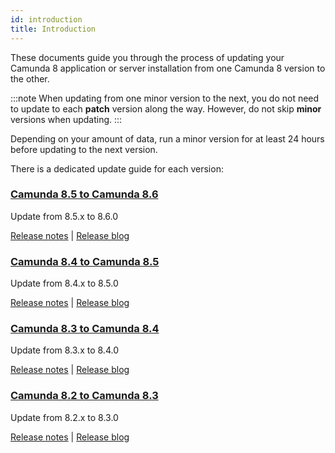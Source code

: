 ```yaml
---
id: introduction
title: Introduction
---
```


These documents guide you through the process of updating your Camunda 8
application or server installation from one Camunda 8 version to the other.

:::note
When updating from one minor version to the next, you do not need to update to each **patch** version along the way. However, do not skip **minor** versions when updating.
:::

Depending on your amount of data, run a minor version for at least 24 hours before updating to the next version.

There is a dedicated update guide for each version:

### [Camunda 8.5 to Camunda 8.6](../850-to-860)

Update from 8.5.x to 8.6.0

[Release notes](/reference/release-notes/860.md) |
[Release blog](https://camunda.com/blog/2024/10/camunda-8-6-release/)

### [Camunda 8.4 to Camunda 8.5](../840-to-850)

Update from 8.4.x to 8.5.0

[Release notes](https://github.com/camunda/camunda-platform/releases/tag/8.5.0) |
[Release blog](https://camunda.com/blog/2024/04/camunda-8-5-release/)

### [Camunda 8.3 to Camunda 8.4](../830-to-840)

Update from 8.3.x to 8.4.0

[Release notes](https://github.com/camunda/camunda-platform/releases/tag/8.4.0) |
[Release blog](https://camunda.com/blog/2024/01/camunda-8-4-simplifying-installation-enhancing-user-experience/)

### [Camunda 8.2 to Camunda 8.3](../820-to-830)

Update from 8.2.x to 8.3.0

[Release notes](https://github.com/camunda/camunda-platform/releases/tag/8.3.0) |
[Release blog](https://camunda.com/blog/2023/10/camunda-8-3-scaling-automation-maximize-value/)
